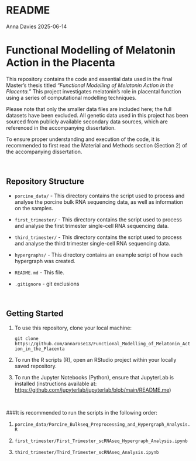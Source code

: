 README
================
Anna Davies
2025-06-14

# Functional Modelling of Melatonin Action in the Placenta

This repository contains the code and essential data used in the final
Master’s thesis titled *“Functional Modelling of Melatonin Action in the
Placenta.”* This project investigates melatonin’s role in placental
function using a series of computational modelling techniques.

Please note that only the smaller data files are included here; the full
datasets have been excluded. All genetic data used in this project has
been sourced from publicly available secondary data sources, which are
referenced in the accompanying dissertation.

To ensure proper understanding and execution of the code, it is
recommended to first read the Material and Methods section (Section 2)
of the accompanying dissertation.

<br>

## Repository Structure

- `porcine_data/` - This directory contains the script used to process
  and analyse the porcine bulk RNA sequencing data, as well as
  information on the samples.

- `first_trimester/` - This directory contains the script used to
  process and analyse the first trimester single-cell RNA sequencing
  data.

- `third_trimester/` - This directory contains the script used to
  process and analyse the third trimester single-cell RNA sequencing
  data.

- `hypergraphs/` - This directory contains an example script of how each
  hypergraph was created.

- `README.md` - This file.

- `.gitignore` - git exclusions

<br>

## Getting Started

1.  To use this repository, clone your local machine:

    `git clone https://github.com/annarose13/Functional_Modelling_of_Melatonin_Action_in_the_Placenta`

2.  To run the R scripts (R), open an RStudio project within your
    locally saved repository.

3.  To run the Jupyter Notebooks (Python), ensure that JupyterLab is
    installed (instructions available at:
    <https://github.com/jupyterlab/jupyterlab/blob/main/README.me>)

<br>

\###It is recommended to run the scripts in the following order:

1.  `porcine_data/Porcine_Bulkseq_Preprocessing_and_Hypergraph_Analysis.R`

2.  `first_trimester/First_Trimester_scRNAseq_Hypergraph_Analysis.ipynb`

3.  `third_trimester/Third_Trimester_scRNAseq_Analysis.ipynb`

<br>
